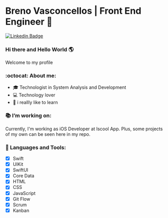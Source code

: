 <!--
**brenovasconcellos/brenovasconcellos** is a ✨ _special_ ✨ repository because its `README.md` (this file) appears on your GitHub profile.

Here are some ideas to get you started:

- 🔭 I’m currently working on ...
- 🌱 I’m currently learning ...
- 👯 I’m looking to collaborate on ...
- 🤔 I’m looking for help with ...
- 💬 Ask me about ...
- 📫 How to reach me: ...
- 😄 Pronouns: ...
- ⚡ Fun fact: ...
-->

# Breno Vasconcellos | Front End Engineer :iphone:

[![Linkedin Badge](https://img.shields.io/badge/-LinkedIn-blue?style=flat-square&logo=Linkedin&logoColor=white&link=https://www.linkedin.com/in/breno-vasconcellos-0323511ab)](https://www.linkedin.com/in/breno-vasconcellos-0323511ab)

### Hi there and Hello World :earth_americas: 
Welcome to my profile

### :octocat: About me:
- :mortar_board: Technologist in System Analysis and Development 
- :computer: Technology lover
- :book: i reallly like to learn

### :books: I’m working on:

Currently, I'm working as iOS Developer at Iscool App. Plus, some projects of my own can be seen here in my repo.

### :wrench: Languages and Tools: 

- [x] Swift
- [x] UIKit
- [x] SwiftUI
- [x] Core Data
- [x] HTML
- [x] CSS
- [x] JavaScript
- [x] Git Flow
- [x] Scrum
- [x] Kanban
